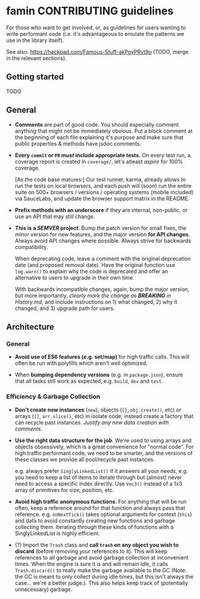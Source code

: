 # famin CONTRIBUTING guidelines

For those who want to get involved, or, as guidelines for users
wanting to write performant code (i.e. it's advantageous to
emulate the patterns we use in the library itself).

See also: https://hackpad.com/Famous-Stuff-akPoyPRvt9o (TODO,
merge in the relevant sections).

## Getting started

TODO

## General

* **Comments** are part of good code.  You should especially
  comment anything that might not be immediately obvious.
  Put a block comment at the beginning of each file explaining
  it's purpose and make sure that public properties & methods
  have jsdoc comments.

* **Every `commit` or `PR` *must* include appropriate tests.**
  On every test run, a coverage report is created in
  `coverage/`, let's atleast *aspire* for 100% coverage.

  [As the code base matures:]  Our test runner, karma, already
  allows to run the tests on local browsers, and each push
  will (soon) run the entire suite on 500+ browsers / versions
  / operating systems (mobile included) via SauceLabs, and
  update the browser support matrix in the README.

* **Prefix methods with an underscore** if they are internal,
  non-public, or use an API that may still change.

* **This is a *SEMVER* project**.  Bump the patch version for
  small fixes, the minor version for new features, and the
  major version **for API changes**.  Always avoid API changes
  where possible.  Always strive for backwards compatibility.

  When deprecating code, leave a comment with the original
  deprecation date (and proposed removal date).  Have the
  original function use `log.warn()` to explain why the
  code is deprecated and offer an alternative to users to
  upgrade in their own time.

  With backwards incompatible changes, again, bump the
  major version, but more importantly, *clearly mark the
  change as **BREAKING** in History.md*, and include
  instructions on 1) what changed, 2) why it changed, and
  3) upgrade path for users.

## Architecture

### General

* **Avoid use of ES6 features (e.g. set/map)** for high traffic calls.
  This will often be run with polyfills which aren't well optimized.

* When **bumping dependency versions** (e.g. in `package.json`),
  ensure that all tasks still work as expected, e.g. `build`,
  `dev` and `test`.

### Efficiency & Garbage Collection

* **Don't create new instances** (`new`), objects (`{}`,
  `obj.create()`, etc) or arrays (`[]`, `arr.slice()`, etc) in
  isolate code; instead create a factory that can recycle past
  instances.  *Justify any new data creation with comments*.

* **Use the right data structure for the job**.  We're used
  to using arrays and objects obsessively, which is a great
  convenience for "normal code".  For high traffic performant
  code, we need to be smarter, and the versions of these
  classes we provide all pool/recycle past instances.

  e.g. always prefer `SinglyLinkedList()` if it answers all
  your needs, e.g. you need to keep a list of items to iterate
  through but (almost) never need to access a specific index
  directly.   Use `Vec3()` instead of a 1x3 array of primitives
  for size, position, etc.

* **Avoid high traffic anonymous functions**.  For anything
  that will be run often, keep a reference around for that
  function and always pass that reference.  e.g. `onNextTick()`
  takes optional arguments for context (`this`) and data to
  avoid constantly creating new functions and garbage collecting
  them.  Iterating through these kinds of functions with a 
  SinglyLinkedList is highly efficient.

* (?) Import the `Trash` class and **call `trash` on any object
  you wish to discard** (before removing your references to it).
  This will keep references to all garbage and avoid garbage
  collection at inconvenient times.  When the engine is sure
  it is and will remain idle, it calls `Trash.discard()` to
  really make the garbage available to the GC (Note: the GC is
  meant to only collect during idle times, but this isn't
  always the case... we're a better judge.).  This also helps
  keep track of (potentially unnecessary) garbage.
